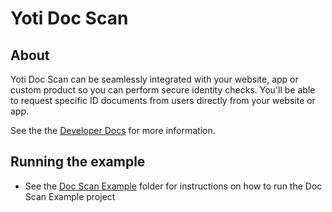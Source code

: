  # Yoti Doc Scan
 
 ## About 
 Yoti Doc Scan can be seamlessly integrated with your website, app or custom product so you can perform secure identity checks. You'll be able to request specific ID documents from users directly from your website or app.
 
 See the the [Developer Docs](https://developers.yoti.com/yoti/getting-started-docscan) for more information.
 
 ## Running the example
 
- See the [Doc Scan Example](../src/Examples/DocScan/DocScanExample/README.md) folder for instructions on how to run the Doc Scan Example project
